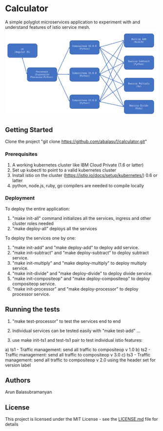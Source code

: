 # Calculator
A simple polyglot microservices application to experiment with and understand features of istio service mesh.
![calculator](calculator.png?raw=true "calculator")

## Getting Started
Clone the project "git clone https://github.com/abalasu1/calculator.git"

### Prerequisites
1. A working kubernetes cluster like IBM Cloud Private (1.6 or latter)
2. Set up kubectl to point to a valid kubernetes cluster
3. Install istio on the cluster (https://istio.io/docs/setup/kubernetes/) 0.6 or latter
4. python, node.js, ruby, go compilers are needed to compile locally

### Deployment
To deploy the entire application:
1) "make init-all" command initializes all the services, ingress and other cluster roles needed
2) "make deploy-all" deploys all the services

To deploy the services one by one:
1) "make init-add" and "make deploy-add" to deploy add service.
2) "make init-subtract" and "make deploy-subtract" to deploy subtract service.
3) "make init-multiply" and "make deploy-multiply" to deploy multiply service.
4) "make init-divide" and "make deploy-divide" to deploy divide service.
5) "make init-compositeop" and "make deploy-compositeop" to deploy compositeop service.
6) "make init-processor" and "make deploy-processor" to deploy processor service.

## Running the tests
1) "make test-processor" to test the services end to end
2) Individual services can be tested easily with "make test-add" ...

3) use make init-ts1 and test-ts1 pair to test individual istio features:

a) ts1 - Traffic management: send all traffic to compositeop v 1.0
b) ts2 - Traffic management: send all traffic to compositeop v 3.0
c) ts3 - Traffic management: send all traffic to compositeop v 2.0 using
the header set for version label

## Authors
Arun Balasubramanyan

## License
This project is licensed under the MIT License - see the [LICENSE.md](LICENSE.md) file for details